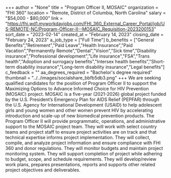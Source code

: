 +++
author = "None"
title = "Program Officer II, MOSAIC"
organization = "FHI 360"
location = "Remote, District of Columbia, North Carolina"
salary = "$54,000 - $80,000"
link = "https://fhi.wd1.myworkdayjobs.com/FHI_360_External_Career_Portal/job/US-REMOTE-NC/Program-Officer-II--MOSAIC_Requisition-2023200153"
sort_date = "2023-02-14"
created_at = "February 14, 2023"
closing_date = "February 24, 2023"
a_job_type = ["Full Time"]
b_benefits = ["General Benefits","Retirement","Paid Leave","Health Insurance","Paid Vacation","Permanently Remote","Dental","Vision","Sick time","Disability insurance","Professional development","Life insurance","FSA","Trans health","Adoption and surrogacy benefits","Intersex health benefits","Short-term disability insurance","Long-term disability insurance","Legal benefits"]
c_feedback = ""
aa_degrees_required = "Bachelor's degree required"
thumbnail = "../../images/socialshare_bbfb5db3.png"
+++
We are seeking qualified candidates for the position of Program Officer II to support the Maximizing Options to Advance Informed Choice for HIV Prevention (MOSAIC) project. MOSAIC is a five-year (2021-2026) global project funded by the U.S. President’s Emergency Plan for AIDS Relief (PEPFAR) through the U.S. Agency for International Development (USAID) to help adolescent girls and young women and other women prevent HIV by accelerating introduction and scale-up of new biomedical prevention products. The Program Officer II will provide programmatic, operations, and administrative support to the MOSAIC project team. They will work with select country teams and project staff to ensure project activities are on track and that technical expertise informs project implementation. They will collect, compile, and analyze project information and ensure compliance with FHI 360 and donor regulations. They will monitor budgets and maintain project monitoring system. They will support completion of project while adhering to budget, scope, and schedule requirements. They will develop/review work plans, prepares presentations, reports and supports other related project objectives and deliverables.
